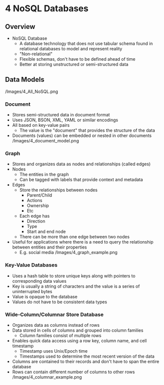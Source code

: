 # 4 NoSQL Databases
## Overview
- NoSQL Database
	- A database technology that does not use tabular schema found in relational databases to model and represent reality
	- "Non-relational"
	- Flexible schemas, don't have to be defined ahead of time
	- Better at storing unstructured or semi-structured data 
## Data Models
/Images/4_All_NoSQL.png
### Document
- Stores semi-structured data in document format
- Uses JSON, BSON, XML, YAML or similar encodings
- All based on key-value pairs
	- The value is the "document" that provides the structure of the data
- Documents (values) can be embedded or nested in other documents
/Images/4_document_model.png
### Graph
- Stores and organizes data as nodes and relationships (called edges)
- Nodes
	- The entities in the graph
	- Can be tagged with labels that provide context and metadata
- Edges
	- Store the relationships between nodes
		- Parent/Child
		- Actions
		- Ownership
		- Etc
	- Each edge has
		- Direction
		- Type
		- Start and end node
	- There can be more than one edge between two nodes
- Useful for applications where there is a need to query the relationship between entities and their properties
	- E.g. social media
/Images/4_graph_example.png
### Key-Value Databases
- Uses a hash table to store unique keys along with pointers to corresponding data values 
- Key is usually a string of characters and the value is a series of uninterrupted bytes
- Value is opaque to the database
- Values do not have to be consistent data types
### Wide-Column/Columnar Store Database
- Organizes data as columns instead of rows
- Data stored in cells of columns and grouped into column families
	- Column families consist of multiple rows
- Enables quick data access using a row key, column name, and cell timestamp 
	- Timestamp uses Unix/Epoch time
	- Timestamps used to determine the most recent version of the data
- Columns are contained to their records and don't have to span the entire database
- Rows can contain different number of columns to other rows
/Images/4_columnar_example.png